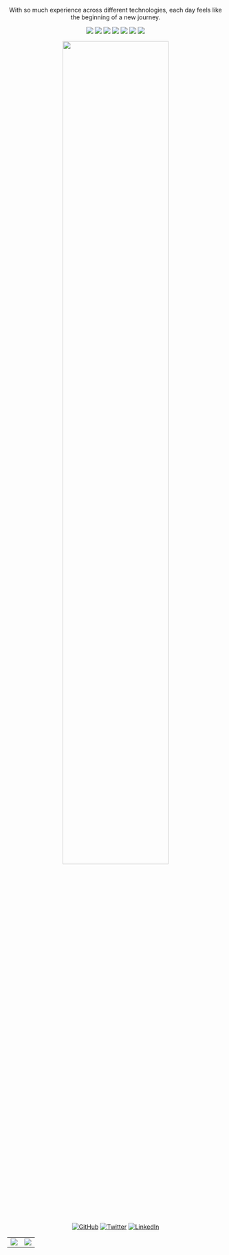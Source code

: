 <p align="center">
With so much experience across different technologies, each day feels like the beginning of a new journey.
</p>

<p align="center">
  <img src="https://img.shields.io/badge/Software-Engineer-blue">
  <img src="https://img.shields.io/badge/Web-Developer-white">
  <img src="https://img.shields.io/badge/App-Developer-green">
  <img src="https://img.shields.io/badge/Desktop-Developer-red">
  <img src="https://img.shields.io/badge/Linux-Admin-black">
  <img src="https://img.shields.io/badge/Windows-Admin-black">
  <img src="https://img.shields.io/badge/Chess-Enthusiastic-brown">
</p>
<p align="center"><img width="70%" src="rafageist-vault.gif"></p>
<p align="center">
  <a href="https://github.com/rafageist"><img src="https://img.shields.io/github/followers/rafageist.svg?label=GitHub&style=social" alt="GitHub"></a>
  <a href="https://twitter.com/rafageist"><img src="https://img.shields.io/twitter/follow/rafageist?label=Twitter&style=social" alt="Twitter"></a>
  <a href="https://www.linkedin.com/in/rafageist/"><img src="https://img.shields.io/badge/LinkedIn--_.svg?style=social&logo=linkedin" alt="LinkedIn"></a>
</p>
<table align="center">
  <tr>
    <td><img src="https://github-profile-trophy.vercel.app/?username=rafageist&theme=kimbie_dark&column=3&row=3"></td>
    <td valign="top"><img src="https://github-readme-stats.vercel.app/api/top-langs/?username=rafageist&langs_count=10">  </td>
  </tr>
</table>

</p>





